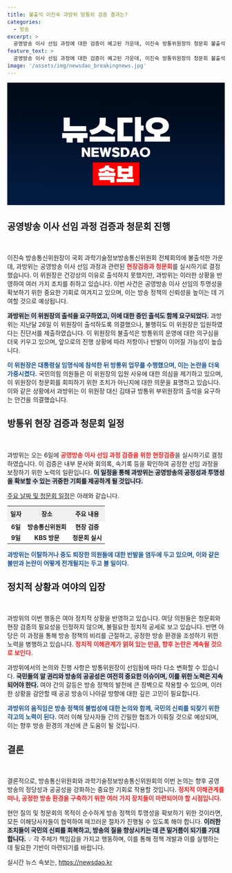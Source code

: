 ```yaml
---
title: 불출석 이진숙 과방위 방통위 검증 결과는?
categories:
  - 방송
excerpt: >
  공영방송 이사 선임 과정에 대한 검증이 예고된 가운데, 이진숙 방통위원장의 청문회 불출석 배경과 정치적 논란이 뜨거워지고 있다. 야당은 탄핵소추안까지 검토 중!
feature_text: >
  공영방송 이사 선임 과정에 대한 검증이 예고된 가운데, 이진숙 방통위원장의 청문회 불출석 배경과 정치적 논란이 뜨거워지고 있다. 야당은 탄핵소추안까지 검토 중!
image: '/assets/img/newsdao_breakingnews.jpg'
---
```


<p><img src="/assets/img/newsdao_breakingnews.jpg" alt="implanttips 속보" /></p>

<h2 data-ke-size="size26">공영방송 이사 선임 과정 검증과 청문회 진행</h2>

<p data-ke-size="size16">&nbsp;</p>

<p>이진숙 방송통신위원장이 국회 과학기술정보방송통신위원회 전체회의에 불출석한 가운데, 과방위는 공영방송 이사 선임 과정과 관련된 <b><span style="color: #ee2323;">현장검증과 청문회</span></b>를 실시하기로 결정했습니다. 이 위원장은 건강상의 이유로 출석하지 못했지만, 과방위는 이러한 상황을 반영하여 여러 가지 조치를 취하고 있습니다. 이번 사건은 공영방송 이사 선임의 투명성을 확보하기 위한 중요한 기회로 여겨지고 있으며, 이는 방송 정책의 신뢰성을 높이는 데 기여할 것으로 예상됩니다.</p>

<p><b><span style="background-color: #21538527;">과방위는 이 위원장의 출석을 요구하였고, 이에 대한 증인 출석도 함께 요구되었다.</span></b> 과방위는 지난달 26일 이 위원장이 출석하도록 의결했으나, 불행히도 이 위원장은 입원하였다는 진단서를 제출하였습니다. 이 위원장의 불출석은 방통위의 운영에 대한 의구심을 더욱 키우고 있으며, 앞으로의 진행 상황에 따라 저항이나 반발이 이어질 가능성이 높습니다.</p>

<p><b><span style="color: #1a5490;">이 위원장은 대통령실 임명식에 참석한 뒤 방통위 업무를 수행했으며, 이는 논란을 더욱 가중시켰다.</span></b> 국민의힘 의원들은 이 위원장의 입원 사유에 대한 의심을 제기하고 있으며, 이 위원장이 청문회를 회피하기 위한 조치가 아닌지에 대한 의문을 표명하고 있습니다. 이와 같은 상황에서 과방위는 이 위원장 대신 김태규 방통위 부위원장의 출석을 요구하는 안건을 의결했습니다.</p>

<h2 data-ke-size="size26">방통위 현장 검증과 청문회 일정</h2>

<p data-ke-size="size16">&nbsp;</p>

<p>과방위는 오는 6일에 <b><span style="color: #ee2323;">공영방송 이사 선임 과정 검증을 위한 현장검증</span></b>을 실시하기로 결정하였습니다. 이 검증은 내부 문서와 회의록, 속기록 등을 확인하여 공정한 선임 과정을 보장하기 위한 노력의 일환입니다. <b><span style="background-color: #21538527;">이 일정을 통해 과방위는 공영방송의 공정성과 투명성을 확보할 수 있는 귀중한 기회를 제공하게 될 것입니다.</span></b></p>

<p><a href="https://example.com">주요 날짜 및 청문회 일정</a>은 아래와 같습니다.</p>

<table style="width:100%; border-collapse: collapse;">
  <tr>
    <td style="background-color:#f0f0f0; text-align: center; height: 30px;"><b>일자</b></td>
    <td style="background-color:#f0f0f0; text-align: center; height: 30px;"><b>장소</b></td>
    <td style="background-color:#f0f0f0; text-align: center; height: 30px;"><b>주요 내용</b></td>
  </tr>
  <tr>
    <td style="text-align: center; height: 17px;"><b>6일</b></td>
    <td style="text-align: center; height: 17px;"><b>방송통신위원회</b></td>
    <td style="text-align: center; height: 17px;"><b>현장 검증</b></td>
  </tr>
  <tr>
    <td style="text-align: center; height: 17px;"><b>9일</b></td>
    <td style="text-align: center; height: 17px;"><b>KBS 방문</b></td>
    <td style="text-align: center; height: 17px;"><b>청문회 실시</b></td>
  </tr>
</table>

<p><b><span style="color: #1a5490;">과방위는 이탈하거나 중도 퇴장한 의원들에 대한 반발을 염두에 두고 있으며, 이와 같은 불만과 논란이 어떻게 전개될지는 두고 볼 일이다.</span></b> </p>

<h2 data-ke-size="size26">정치적 상황과 여야의 입장</h2>

<p data-ke-size="size16">&nbsp;</p>

<p>과방위의 이번 행동은 여야 정치적 상황을 반영하고 있습니다. 여당 의원들은 청문회와 현장 검증의 필요성을 인정하지 않으며, 불필요한 정치적 공세로 보고 있습니다. 반면 야당은 이 과정을 통해 방송 정책의 비리를 근절하고, 공정한 방송 환경을 조성하기 위한 노력을 병행하고 있습니다. <b><span style="color: #ee2323;">정치적 이해관계가 얽혀 있는 만큼, 향후 논란은 계속될 것으로 보인다.</span></b></p>

<p>과방위에서의 논의와 진행 사항은 방통위원장이 선임됨에 따라 다소 변화할 수 있습니다. <b><span style="background-color: #21538527;">국민들의 알 권리와 방송의 공공성은 여전히 중요한 이슈이며, 이를 위한 노력은 지속되어야 한다.</span></b> 여야 간의 갈등은 방송 정책의 발전에 큰 장벽으로 작용할 수 있으며, 이러한 상황을 감안할 때 공공 방송이 나아갈 방향에 대한 깊은 고민이 필요합니다.</p>

<p><b><span style="color: #1a5490;">과방위의 움직임은 방송 정책의 불법성에 대한 논의와 함께, 국민의 신뢰를 되찾기 위한 각고의 노력이 된다.</span></b> 여러 이해 당사자들 간의 긴밀한 협조가 이뤄질 것으로 예상되며, 이는 향후 방송 환경의 개선에 큰 도움이 될 것입니다.</p>

<h2 data-ke-size="size26">결론</h2>

<p data-ke-size="size16">&nbsp;</p>

<p>결론적으로, 방송통신위원회와 과학기술정보방송통신위원회의 이번 논의는 향후 공영방송의 정당성과 공공성을 강화하는 중요한 기회로 작용할 것입니다. <b><span style="color: #ee2323;">정치적 이해관계를 떠나, 공정한 방송 환경을 구축하기 위한 여러 가지 장치들이 마련되어야 할 시점입니다.</span></b> </p>

<p>현안 질의 및 청문회의 목적이 순수하게 방송 정책의 투명성을 확보하기 위한 것이라면, 모든 이해당사자들이 협력하여 매끄러운 절차가 진행될 수 있도록 해야 합니다. <b><span style="background-color: #21538527;">이러한 조치들이 국민의 신뢰를 회복하고, 방송의 질을 향상시키는 데 큰 밑거름이 되기를 기대합니다.</span></b> 
💡 각 주체가 책임감을 가지고 행동하며, 이를 통해 정책 개발과 이를 실행하는 데 필요한 기반이 마련되기를 바랍니다.</p>
실시간 뉴스 속보는, <a href="https://newsdao.kr" rel="dofollow">https://newsdao.kr</a>


